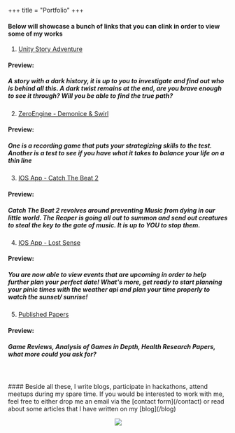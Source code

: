 +++
title = "Portfolio"
+++

#### Below will showcase a bunch of links that you can clink in order to view some of my works

1. [Unity Story Adventure](https://richmondgoh8.itch.io/the-great-escape)
#### Preview:
##### A story with a dark history, it is up to you to investigate and find out who is behind all this. A dark twist remains at the end, are you brave enough to see it through? Will you be able to find the true path?
2. [ZeroEngine - Demonice & Swirl](https://github.com/richmondgoh8/Swirl_Zero_Demonice)
#### Preview:
##### One is a recording game that puts your strategizing skills to the test. Another is a test to see if you have what it takes to balance your life on a thin line
3. [IOS App - Catch The Beat 2](https://itunes.apple.com/sg/app/catch-the-beat-2/id1023323140?mt=8)
#### Preview:
##### Catch The Beat 2 revolves around preventing Music from dying in our little world. The Reaper is going all out to summon and send out creatures to steal the key to the gate of music. It is up to YOU to stop them.
4. [IOS App - Lost Sense](https://itunes.apple.com/sg/app/lost-sense/id995634840?mt=8)
#### Preview:
##### You are now able to view events that are upcoming in order to help further plan your perfect date! What's more, get ready to start planning your pinic times with the weather api and plan your time properly to watch the sunset/ sunrise!
5. [Published Papers](http://sp.academia.edu/RichmondGoh)
#### Preview:
##### Game Reviews, Analysis of Games in Depth, Health Research Papers, what more could you ask for?
</br>
</br>
#### Beside all these, I write blogs, participate in hackathons, attend meetups during my spare time. If you would be interested to work with me, feel free to either drop me an email via the [contact form](/contact) or read about some articles that I have written on my [blog](/blog)
<p align="center">
    <img src="/images/myavatar.png">
</p>
